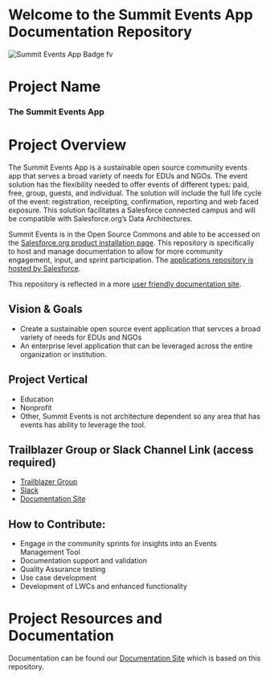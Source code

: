 # Welcome to the Summit Events App Documentation Repository

![Summit Events App Badge fv](https://github.com/SFDO-Community-Sprints/summit-events-app-documentation/assets/123771828/1649e5b5-98fc-4e45-aab8-9ab321a2b9a2)


# Project Name
### The Summit Events App

# Project Overview
The Summit Events App is a sustainable open source community events app that serves a broad variety of needs for EDUs and NGOs. The event solution has the flexibility needed to offer events of different types: paid, free, group, guests, and individual. The solution will include the full life cycle of the event: registration, receipting, confirmation, reporting and web faced exposure. This solution facilitates a Salesforce connected campus and will be compatible with Salesforce.org’s Data Architectures.

Summit Events is in the Open Source Commons and able to be accessed on the [Salesforce.org product installation page](https://install.salesforce.org/products#open-source-commons). This repository is specifically to host and manage documentation to allow for more community engagement, input, and sprint participation. The [applications repository is hosted by Salesforce](https://github.com/SFDO-Community/Summit-Events-App).

This repository is reflected in a more [user friendly documentation site](https://sfdo-community-sprints.github.io/summit-events-app-documentation/).

## Vision & Goals
* Create a sustainable open source event application that servces a broad variety of needs for EDUs and NGOs
* An enterprise level application that can be leveraged across the entire organization or institution.

## Project Vertical
- Education
- Nonprofit
- Other, Summit Events is not architecture dependent so any area that has events has ability to leverage the tool.

## Trailblazer Group or Slack Channel Link (access required)
- [Trailblazer Group](https://trailhead.salesforce.com/trailblazer-community/groups/0F94S000000kHi2SAE?tab=discussion&sort=LAST_MODIFIED_DATE_DESC)
- [Slack](https://salesforce-external.slack.com/archives/C0292EN0423)
- [Documentation Site](https://sfdo-community-sprints.github.io/summit-events-app-documentation/)


## How to Contribute:
- Engage in the community sprints for insights into an Events Management Tool
- Documentation support and validation
- Quality Assurance testing
- Use case development
- Development of LWCs and enhanced functionality

# Project Resources and Documentation
Documentation can be found our [Documentation Site](https://sfdo-community-sprints.github.io/summit-events-app-documentation/) which is based on this repository.
